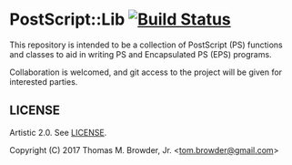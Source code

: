 # PostScript::Lib [![Build Status](https://travis-ci.org/tbrowder/PostScript-Lib-Perl6.svg?branch=master)](https://travis-ci.org/tbrowder/PostScript-Lib-Perl6)

This repository is intended to be a collection of PostScript (PS)
functions and classes to aid in writing PS and Encapsulated PS (EPS) programs.

Collaboration is welcomed, and git access to the project will be given
for interested parties.

## LICENSE

Artistic 2.0. See [LICENSE](https://github.com/tbrowder/PostScript-Lib-Perl6/blob/master/LICENCE).

Copyright (C) 2017 Thomas M. Browder, Jr. <<tom.browder@gmail.com>>

